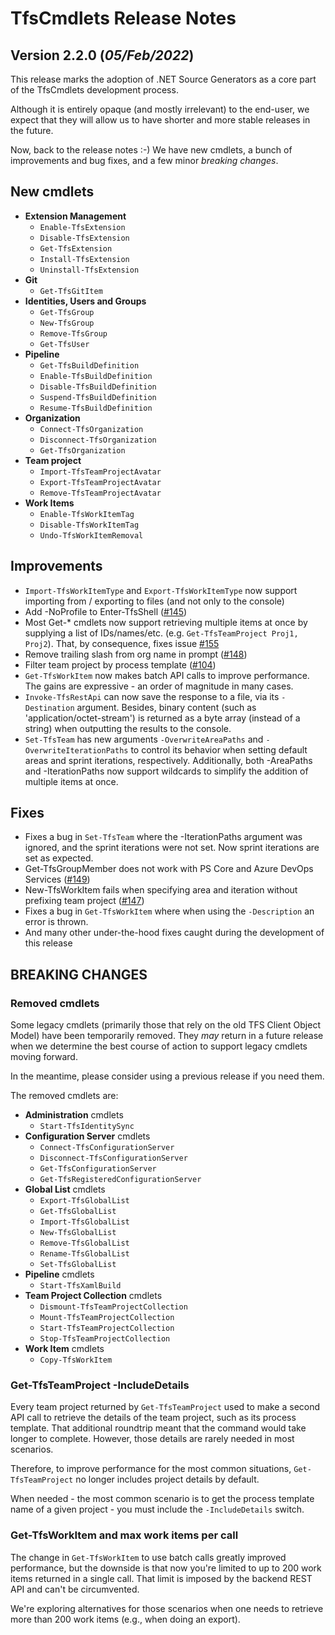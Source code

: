 # TfsCmdlets Release Notes

## Version 2.2.0 (_05/Feb/2022_)

This release marks the adoption of .NET Source Generators as a core part of the TfsCmdlets development process.

Although it is entirely opaque (and mostly irrelevant) to the end-user, we expect that they will allow us to have shorter and more stable releases in the future.

Now, back to the release notes :-) We have new cmdlets, a bunch of improvements and bug fixes, and a few minor _breaking changes_.

## New cmdlets

* **Extension Management**
  * `Enable-TfsExtension`
  * `Disable-TfsExtension`
  * `Get-TfsExtension`
  * `Install-TfsExtension`
  * `Uninstall-TfsExtension`
* **Git**
  * `Get-TfsGitItem`
* **Identities, Users and Groups**
  * `Get-TfsGroup`
  * `New-TfsGroup`
  * `Remove-TfsGroup`
  * `Get-TfsUser`
* **Pipeline**
  * `Get-TfsBuildDefinition`
  * `Enable-TfsBuildDefinition`
  * `Disable-TfsBuildDefinition`
  * `Suspend-TfsBuildDefinition`
  * `Resume-TfsBuildDefinition`
* **Organization**
  * `Connect-TfsOrganization`
  * `Disconnect-TfsOrganization`  
  * `Get-TfsOrganization`
* **Team project**
  * `Import-TfsTeamProjectAvatar`
  * `Export-TfsTeamProjectAvatar`
  * `Remove-TfsTeamProjectAvatar`
* **Work Items**
  * `Enable-TfsWorkItemTag`
  * `Disable-TfsWorkItemTag`
  * `Undo-TfsWorkItemRemoval`

## Improvements
  
* `Import-TfsWorkItemType` and `Export-TfsWorkItemType` now support importing from / exporting to files (and not only to the console)
* Add -NoProfile to Enter-TfsShell ([#145](https://github.com/igoravl/TfsCmdlets/issues/145))
* Most Get-* cmdlets now support retrieving multiple items at once by supplying a list of IDs/names/etc. (e.g. `Get-TfsTeamProject Proj1, Proj2`). That, by consequence, fixes issue [#155](https://github.com/igoravl/TfsCmdlets/issues/155)
* Remove trailing slash from org name in prompt ([#148](https://github.com/igoravl/TfsCmdlets/issues/148))
* Filter team project by process template ([#104](https://github.com/igoravl/TfsCmdlets/issues/104))
* `Get-TfsWorkItem` now makes batch API calls to improve performance. The gains are expressive - an order of magnitude in many cases.
* `Invoke-TfsRestApi` can now save the response to a file, via its `-Destination` argument. Besides, binary content (such as 'application/octet-stream') is returned as a byte array (instead of a string) when outputting the results to the console.
* `Set-TfsTeam` has new arguments `-OverwriteAreaPaths` and `-OverwriteIterationPaths` to control its behavior when setting default areas and sprint iterations, respectively. Additionally, both -AreaPaths and -IterationPaths now support wildcards to simplify the addition of multiple items at once.

## Fixes

* Fixes a bug in `Set-TfsTeam` where the -IterationPaths argument was ignored, and the sprint iterations were not set. Now sprint iterations are set as expected.
* Get-TfsGroupMember does not work with PS Core and Azure DevOps Services ([#149](https://github.com/igoravl/TfsCmdlets/issues/149))
* New-TfsWorkItem fails when specifying area and iteration without prefixing team project ([#147](https://github.com/igoravl/TfsCmdlets/issues/147))
* Fixes a bug in `Get-TfsWorkItem` where when using the `-Description` an error is thrown.
* And many other under-the-hood fixes caught during the development of this release

## BREAKING CHANGES

### Removed cmdlets

Some legacy cmdlets (primarily those that rely on the old TFS Client Object Model) have been temporarily removed. They _may_ return in a future release when we determine the best course of action to support legacy cmdlets moving forward.

In the meantime, please consider using a previous release if you need them.

The removed cmdlets are:

* **Administration** cmdlets
  * `Start-TfsIdentitySync`
* **Configuration Server** cmdlets
  * `Connect-TfsConfigurationServer`
  * `Disconnect-TfsConfigurationServer`
  * `Get-TfsConfigurationServer`
  * `Get-TfsRegisteredConfigurationServer`
* **Global List** cmdlets
  * `Export-TfsGlobalList`
  * `Get-TfsGlobalList`
  * `Import-TfsGlobalList`
  * `New-TfsGlobalList`
  * `Remove-TfsGlobalList`
  * `Rename-TfsGlobalList`
  * `Set-TfsGlobalList`
* **Pipeline** cmdlets
  * `Start-TfsXamlBuild`
* **Team Project Collection** cmdlets
  * `Dismount-TfsTeamProjectCollection`
  * `Mount-TfsTeamProjectCollection`
  * `Start-TfsTeamProjectCollection`
  * `Stop-TfsTeamProjectCollection`
* **Work Item** cmdlets
  * `Copy-TfsWorkItem`

### Get-TfsTeamProject -IncludeDetails

Every team project returned by `Get-TfsTeamProject` used to make a second API call to retrieve the details of the team project, such as its process template. That additional roundtrip meant that the command would take longer to complete. However, those details are rarely needed in most scenarios.

Therefore, to improve performance for the most common situations, `Get-TfsTeamProject` no longer includes project details by default.

When needed - the most common scenario is to get the process template name of a given project - you must include the `-IncludeDetails` switch.

### Get-TfsWorkItem and max work items per call

The change in `Get-TfsWorkItem` to use batch calls greatly improved performance, but the downside is that now you're limited to up to 200 work items returned in a single call. That limit is imposed by the backend REST API and can't be circumvented.

We're exploring alternatives for those scenarios when one needs to retrieve more than 200 work items (e.g., when doing an export).
